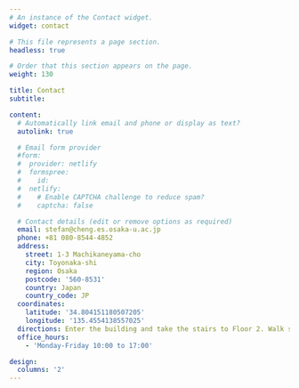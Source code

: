 ```yaml
---
# An instance of the Contact widget.
widget: contact

# This file represents a page section.
headless: true

# Order that this section appears on the page.
weight: 130

title: Contact
subtitle:

content:
  # Automatically link email and phone or display as text?
  autolink: true

  # Email form provider
  #form:
  #  provider: netlify
  #  formspree:
  #    id:
  #  netlify:
  #    # Enable CAPTCHA challenge to reduce spam?
  #    captcha: false

  # Contact details (edit or remove options as required)
  email: stefan@cheng.es.osaka-u.ac.jp
  phone: +81 080-8544-4852 
  address:
    street: 1-3 Machikaneyama-cho
    city: Toyonaka-shi
    region: Osaka
    postcode: '560-8531'
    country: Japan
    country_code: JP
  coordinates: 
    latitude: '34.804151180507205'
    longitude: '135.4554138557025'
  directions: Enter the building and take the stairs to Floor 2. Walk stright to the end of the corridor.
  office_hours:
    - 'Monday-Friday 10:00 to 17:00'

design:
  columns: '2'
---
```

